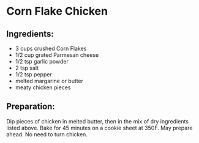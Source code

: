 Corn Flake Chicken
==================

Ingredients:
------------

- 3 cups crushed Corn Flakes
- 1/2 cup grated Parmesan cheese
- 1/2 tsp garlic powder
- 2 tsp salt
- 1/2 tsp pepper
- melted margarine or butter
- meaty chicken pieces

Preparation:
------------

Dip pieces of chicken in melted butter, then in the mix of dry ingredients
listed above. Bake for 45 minutes on a cookie sheet at 350F. May prepare ahead.
No need to turn chicken.

[source]: Mom
